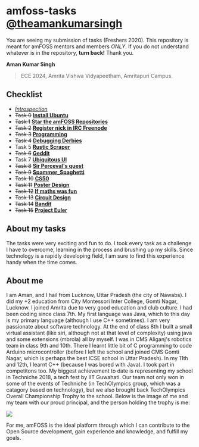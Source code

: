 # amfoss-tasks [@theamankumarsingh](https://github.com/theamankumarsingh)

You are seeing my submission of tasks (Freshers 2020). This repository is meant for amFOSS mentors and members *ONLY*. If you do not understand whatever is in the repository, **turn back!**
Thank you.

**Aman Kumar Singh**
>ECE 2024,
>Amrita Vishwa Vidyapeetham,
>Amritapuri Campus.

## Checklist
- [*Introspection*](https://github.com/theamankumarsingh/amfoss-tasks/tree/main/introspection)
- ~~Task 0~~  [**Install Ubuntu**](https://github.com/theamankumarsingh/amfoss-tasks/tree/main/task-0)
- ~~Task 1~~  [**Star the amFOSS Repositories**](https://github.com/theamankumarsingh/amfoss-tasks/tree/main/task-1)
- ~~Task 2~~  [**Register nick in IRC Freenode**](https://github.com/theamankumarsingh/amfoss-tasks/tree/main/task-2)
- ~~Task 3~~  [**Programming**](https://github.com/theamankumarsingh/amfoss-tasks/tree/main/task-3)
- ~~Task 4~~  [**Debugging Derbies**](https://github.com/theamankumarsingh/amfoss-tasks/tree/main/task-4)
- Task 5  [**Rustic Scraper**](https://github.com/theamankumarsingh/amfoss-tasks/tree/main/task-5)
- ~~Task 6~~  [**Geddit**](https://github.com/theamankumarsingh/amfoss-tasks/tree/main/task-6)
- Task 7  [**Ubiquitous UI**](https://github.com/theamankumarsingh/amfoss-tasks/tree/main/task-7)
- ~~Task 8~~  [**Sir Perceval's quest**](https://github.com/theamankumarsingh/amfoss-tasks/tree/main/task-8)
- ~~Task 9~~  [**Spammer_Spaghetti**](https://github.com/theamankumarsingh/amfoss-tasks/tree/main/task-9)
- ~~Task 10~~ [**CS50**](https://github.com/theamankumarsingh/amfoss-tasks/tree/main/task-10)
- ~~Task 11~~ [**Poster Design**](https://github.com/theamankumarsingh/amfoss-tasks/tree/main/task-11)
- ~~Task 12~~ [**If maths was fun**](https://github.com/theamankumarsingh/amfoss-tasks/tree/main/task-12)
- ~~Task 13~~ [**Circuit Design**](https://github.com/theamankumarsingh/amfoss-tasks/tree/main/task-13)
- ~~Task 14~~ [**Bandit**](https://github.com/theamankumarsingh/amfoss-tasks/tree/main/task-14)
- ~~Task 15~~ [**Project Euler**](https://github.com/theamankumarsingh/amfoss-tasks/tree/main/task-15)

## About my tasks
The tasks were very exciting and fun to do. I took every task as a challenge I have to overcome, learning in the process and brushing up my skills. Since technology is a rapidly developing field, I am sure to find this experience handy when the time comes.
     
## About me
I am Aman, and I hail from Lucknow, Uttar Pradesh (the city of Nawabs). I did my +2 education from City Montessori Inter College, Gomti Nagar, Lucknow. I joined Amrita due to very good education and club culture. I had been coding since class 7th. My first language was Java, which to this day is my primary language (although I use C++ sometimes). I am very passionate about software technology. At the end of class 8th I built a small virtual assistant (like siri, although not at that level of complexity) using java and some extensions (mbrola) all by myself. I was in CMS Aliganj's robotics team in class 9th and 10th. There I learnt little bit of C programming to code Arduino microcontroller (before I left the school and joined CMS Gomti Nagar, which is perhaps the best ICSE school in Uttar Pradesh). In my 11th and 12th, I learnt C++ (because I was bored with Java). I took part in competitons too. My biggest achievement to date is representing my school in Techniche 2018, a tech fest by IIT Guwahati. Our team not only won in some of the events of Techniche (in TechOlympics group, which was a catagory based on technology), but we also brought back TechOlympics Overall Championship Trophy to the school. Below is the image of me and my team with our proud principal, and the person holding the trophy is me:

![](https://github.com/theamankumarsingh/amfoss-tasks/blob/main/0.png?raw=true)

For me, amFOSS is the ideal platform through which I can contribute to the Open Source development, gain experience and knowledge, and fulfill my goals.
